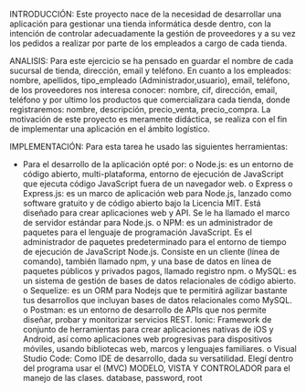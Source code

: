 INTRODUCCIÓN:
Este proyecto nace de la necesidad de desarrollar una aplicación para gestionar una tienda informática desde dentro, con la intención 
de controlar adecuadamente la gestión de proveedores y a su vez los pedidos a realizar por parte de los empleados a cargo de cada tienda.

ANALISIS:
Para este ejercicio se ha pensado en guardar el nombre de cada sucursal de tienda, dirección, email y teléfono.
En cuanto a los empleados: nombre, apellidos, tipo_empleado  (Administrador,usuario), email, teléfono,
de los proveedores nos interesa conocer: nombre, cif, dirección, email, teléfono y por ultimo los productos que 
comercializara cada tienda, donde registraremos: nombre, descripción, precio_venta, precio_compra. La motivación
de este proyecto es meramente didáctica, se realiza con el fin de implementar una aplicación en el ámbito logístico.

IMPLEMENTACIÓN:
Para esta tarea he usado las siguientes herramientas:
- Para el desarrollo de la aplicación opté por:
o Node.js: es un entorno de código abierto, multi-plataforma, entorno
de ejecución de JavaScript que ejecuta código JavaScript fuera de un
navegador web.
o Express o Express.js: es un marco de aplicación web para Node.js,
lanzado como software gratuito y de código abierto bajo la Licencia
MIT. Está diseñado para crear aplicaciones web y API. Se le ha llamado el marco de servidor estándar para Node.js.
o NPM: es un administrador de paquetes para el lenguaje de programación JavaScript. Es el administrador de paquetes predeterminado
para el entorno de tiempo de ejecución de JavaScript Node.js.
Consiste en un cliente (línea de comando), también llamado npm, y
una base de datos en línea de paquetes públicos y privados pagos,
llamado registro npm.
o MySQL: es un sistema de gestión de bases de datos relacionales de
código abierto.
o Sequelize: es un ORM para Nodejs que te permitirá agilizar bastante
tus desarrollos que incluyan bases de datos relacionales como
MySQL.
o Postman: es un entorno de desarrollo de APIs que nos permite diseñar, probar y monitorizar servicios REST.
Ionic: Framework de conjunto de herramientas para crear aplicaciones nativas de iOS y Android, así como aplicaciones web progresivas
para dispositivos móviles, usando bibliotecas web, marcos y lenguajes familiares.
o Visual Studio Code: Como IDE de desarrollo, dada su versatilidad.
Elegí dentro del programa usar el (MVC) MODELO, VISTA Y CONTROLADOR
para el manejo de las clases.
database, password, root

